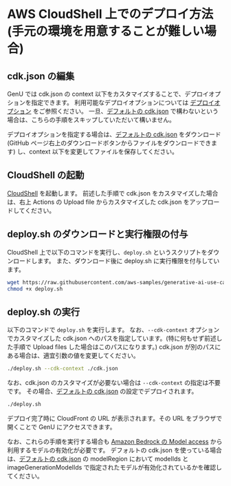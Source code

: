 # AWS CloudShell 上でのデプロイ方法 (手元の環境を用意することが難しい場合)

## cdk.json の編集

GenU では cdk.json の context 以下をカスタマイズすることで、デプロイオプションを指定できます。
利用可能なデプロイオプションについては [デプロイオプション](/docs/DEPLOY_OPTION.md) をご参照ください。
一旦、[デフォルトの cdk.json](/packages/cdk/cdk.json) で構わないという場合は、こちらの手順をスキップしていただいて構いません。

デプロイオプションを指定する場合は、[デフォルトの cdk.json](/packages/cdk/cdk.json) をダウンロード (GitHub ページ右上のダウンロードボタンからファイルをダウンロードできます) し、context 以下を変更してファイルを保存してください。

## CloudShell の起動

[CloudShell](https://console.aws.amazon.com/cloudshell/home) を起動します。
前述した手順で cdk.json をカスタマイズした場合は、右上 Actions の Upload file からカスタマイズした cdk.json をアップロードしてください。

## deploy.sh のダウンロードと実行権限の付与

CloudShell 上で以下のコマンドを実行し、`deploy.sh` というスクリプトをダウンロードします。
また、ダウンロード後に deploy.sh に実行権限を付与しています。

```bash
wget https://raw.githubusercontent.com/aws-samples/generative-ai-use-cases-jp/refs/heads/main/deploy.sh
chmod +x deploy.sh
```

## deploy.sh の実行

以下のコマンドで `deploy.sh` を実行します。
なお、`--cdk-context` オプションでカスタマイズした cdk.json へのパスを指定しています。(特に何もせず前述した手順で Upload files した場合はこのパスになります。)
cdk.json が別のパスにある場合は、適宜引数の値を変更してください。

```bash
./deploy.sh --cdk-context ./cdk.json
```

なお、cdk.json のカスタマイズが必要ない場合は `--cdk-context` の指定は不要です。
その場合、[デフォルトの cdk.json](/packages/cdk/cdk.json) の設定でデプロイされます。

```bash
./deploy.sh
```

デプロイ完了時に CloudFront の URL が表示されます。その URL をブラウザで開くことで GenU にアクセスできます。

なお、これらの手順を実行する場合も [Amazon Bedrock の Model access](https://console.aws.amazon.com/bedrock/home#/modelaccess) から利用するモデルの有効化が必要です。
デフォルトの cdk.json を使っている場合は、[デフォルトの cdk.json](/packages/cdk/cdk.json) の modelRegion において modelIds と imageGenerationModelIds で指定されたモデルが有効化されているかを確認してください。
